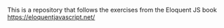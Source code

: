 This is a repository that follows the exercises from the Eloquent JS book
https://eloquentjavascript.net/
